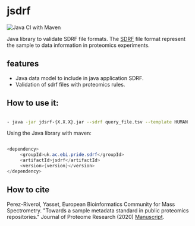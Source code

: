 # jsdrf

![Java CI with Maven](https://github.com/bigbio/jsdrf/workflows/Java%20CI%20with%20Maven/badge.svg)


Java library to validate SDRF file formats. The [SDRF](https://github.com/bigbio/proteomics-metadata-standard) file format represent the sample to data information in proteomics experiments.

## features

- Java data model to include in java application SDRF.
- Validation of sdrf files with proteomics rules.


## How to use it:

```bash

- java -jar jdsrf-{X.X.X}.jar --sdrf query_file.tsv --template HUMAN

```

Using the Java library with maven:

```java

<dependency>
     <groupId>uk.ac.ebi.pride.sdrf</groupId>
     <artifactId>jsdrf</artifactId>
     <version>{version}</version>
</dependency>

```

## How to cite

Perez-Riverol, Yasset, European Bioinformatics Community for Mass Spectrometry. "Towards a sample metadata standard in public proteomics repositories." Journal of Proteome Research (2020) [Manuscript](https://pubs.acs.org/doi/abs/10.1021/acs.jproteome.0c00376).


